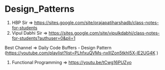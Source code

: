 # Design_Patterns

1) HBP Sir => https://sites.google.com/site/prajapatiharshadb/class-notes-for-students 
2) Vipul Dabhi Sir => https://sites.google.com/site/vipulkdabhi/class-notes-for-students?authuser=0&pli=1


Best Channel => Daily Code Buffers - Design Pattern (https://youtube.com/playlist?list=PLhfxuQVMs-nxlIlZon5tkhI5X-lE2UG4K )

1) Functional Programming => https://youtu.be/tCwg16PUZyo
